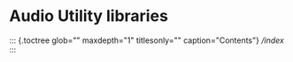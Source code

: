 Audio Utility libraries
=======================

::: {.toctree glob="" maxdepth="1" titlesonly="" caption="Contents"}
*/index*
:::
